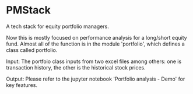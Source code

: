 # PMStack
A tech stack for equity portfolio managers.

Now this is mostly focused on performance analysis for a long/short equity fund. Almost all of the function is in the module 'portfolio', which defines a class called portfolio.

Input:
  The portfoio class inputs from two excel files among others: one is transaction history, the other is the historical stock prices. 

Output:
  Please refer to the jupyter notebook 'Portfolio analysis - Demo' for key features.
